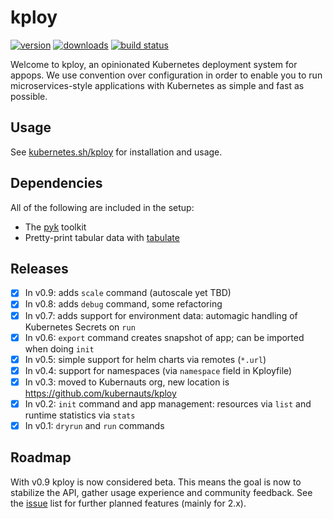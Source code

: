 # kploy

[![version](https://img.shields.io/pypi/v/kploy.svg)](https://pypi.python.org/pypi/kploy/)
[![downloads](https://img.shields.io/pypi/dm/kploy.svg)](https://pypi.python.org/pypi/kploy/)
[![build status](https://travis-ci.org/kubernauts/kploy.svg?branch=master)](https://travis-ci.org/kubernauts/kploy)

Welcome to kploy, an opinionated Kubernetes deployment system for appops.
We use convention over configuration in order to enable you to run 
microservices-style applications with Kubernetes as simple and fast as possible.

## Usage

See [kubernetes.sh/kploy](http://kubernetes.sh/kploy/) for installation and usage.

## Dependencies

All of the following are included in the setup:

* The [pyk](https://github.com/kubernauts/pyk) toolkit
* Pretty-print tabular data with [tabulate](https://pypi.python.org/pypi/tabulate)

## Releases

- [x] In v0.9: adds `scale` command (autoscale yet TBD)
- [x] In v0.8: adds `debug` command, some refactoring
- [x] In v0.7: adds support for environment data: automagic handling of Kubernetes Secrets on `run`
- [x] In v0.6: `export` command creates snapshot of app; can be imported when doing `init`
- [x] In v0.5: simple support for helm charts via remotes (`*.url`)
- [x] In v0.4: support for namespaces (via `namespace` field in Kployfile)
- [x] In v0.3: moved to Kubernauts org, new location is https://github.com/kubernauts/kploy 
- [x] In v0.2: `init` command and app management: resources via `list` and runtime statistics via `stats`
- [x] In v0.1: `dryrun` and `run` commands

## Roadmap

With v0.9 kploy is now considered beta. This means the goal is now to stabilize the API,
gather usage experience and community feedback. See the [issue](https://github.com/kubernauts/kploy/issues) 
list for further planned features (mainly for 2.x).